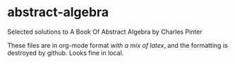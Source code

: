 # abstract-algebra
Selected solutions to A Book Of Abstract Algebra by Charles Pinter

These files are in org-mode format *with a mix of latex*, and the formatting is destroyed by github. Looks fine in local.
